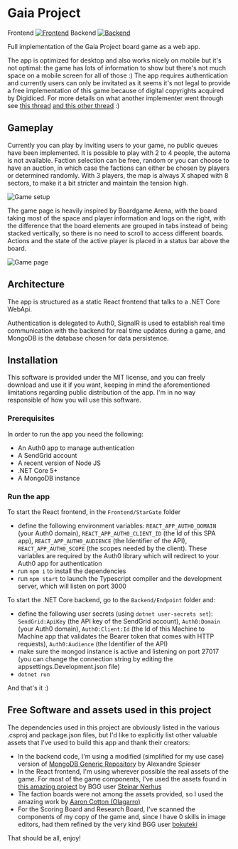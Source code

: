 # Gaia Project

Frontend [![Frontend](https://dev.azure.com/etchelon/Gaia%20Project/_apis/build/status/GitHub%20-%20Publish%20Frontend?branchName=main "Frontend pipeline")](https://dev.azure.com/etchelon/Gaia%20Project/_build/latest?definitionId=12&branchName=main)
Backend [![Backend](https://dev.azure.com/etchelon/Gaia%20Project/_apis/build/status/GitHub%20-%20Publish%20Backend?branchName=main "Backend pipeline")](https://dev.azure.com/etchelon/Gaia%20Project/_build/latest?definitionId=13&branchName=main)

Full implementation of the Gaia Project board game as a web app.

The app is optimized for desktop and also works nicely on mobile but it's not optimal: the game has lots of information to show but there's not much space on a mobile screen for all of those :)
The app requires authentication and currently users can only be invitated as it seems it's not legal to provide a free implementation of this game because of digital copyrights acquired by Digidiced. For more details on what another implementer went through see [this thread](https://forum.boardgamers.space/topic/53/site-is-now-publicly-available) [and this other thread](https://forum.boardgamers.space/topic/94/big-news-on-bgs-and-digidiced) :)

## Gameplay

Currently you can play by inviting users to your game, no public queues have been implemented.
It is possible to play with 2 to 4 people, the automa is not available.
Faction selection can be free, random or you can choose to have an auction, in which case the factions can either be chosen by players or determined randomly.
With 3 players, the map is always X shaped with 8 sectors, to make it a bit stricter and maintain the tension high.

![Game setup](https://i.imgur.com/MH4YXkq.png "Game setup")

The game page is heavily inspired by Boardgame Arena, with the board taking most of the space and player information and logs on the right, with the difference that the board elements are grouped in tabs instead of being stacked vertically, so there is no need to scroll to access different boards. Actions and the state of the active player is placed in a status bar above the board.

![Game page](https://i.imgur.com/LFe5oCN.png "Game Page")

## Architecture

The app is structured as a static React frontend that talks to a .NET Core WebApi.

Authentication is delegated to Auth0, SignalR is used to establish real time communication with the backend for real time updates during a game, and MongoDB is the database chosen for data persistence.

## Installation

This software is provided under the MIT license, and you can freely download and use it if you want, keeping in mind the aforementioned limitations regarding public distribution of the app. I'm in no way responsible of how you will use this software.

### Prerequisites

In order to run the app you need the following:

-   An Auth0 app to manage authentication
-   A SendGrid account
-   A recent version of Node JS
-   .NET Core 5+
-   A MongoDB instance

### Run the app

To start the React frontend, in the `Frontend/StarGate` folder

-   define the following environment variables: `REACT_APP_AUTH0_DOMAIN` (your Auth0 domain), `REACT_APP_AUTH0_CLIENT_ID` (the Id of this SPA app), `REACT_APP_AUTH0_AUDIENCE` (the Identifier of the API), `REACT_APP_AUTH0_SCOPE` (the scopes needed by the client). These variables are required by the Auth0 library which will redirect to your Auth0 app for authentication
-   run `npm i` to install the dependencies
-   run `npm start` to launch the Typescript compiler and the development server, which will listen on port 3000

To start the .NET Core backend, go to the `Backend/Endpoint` folder and:

-   define the following user secrets (using `dotnet user-secrets set`): `SendGrid:ApiKey` (the API key of the SendGrid account), `Auth0:Domain` (your Auth0 domain), `Auth0:Client:Id` (the Id of this Machine to Machine app that validates the Bearer token that comes with HTTP requests), `Auth0:Audience` (the Identifier of the API)
-   make sure the mongod instance is active and listening on port 27017 (you can change the connection string by editing the appsettings.Development.json file)
-   `dotnet run`

And that's it :)

## Free Software and assets used in this project

The dependencies used in this project are obviously listed in the various .csproj and package.json files, but I'd like to explicitly list other valuable assets that I've used to build this app and thank their creators:

-   In the backend code, I'm using a modified (simplified for my use case) version of [MongoDB Generic Repository](https://github.com/alexandre-spieser/mongodb-generic-repository) by Alexandre Spieser
-   In the React frontend, I'm using wherever possible the real assets of the game.
    For most of the game components, I've used the assets found in [this amazing project](https://github.com/stones314/GaiaMapGenerator/) by BGG user [Steinar Nerhus](https://boardgamegeek.com/user/Stones)
-   The faction boards were not among the assets provided, so I used the amazing work by [Aaron Cotton (Olagarro)](https://boardgamegeek.com/thread/2197795/gaia-project-graphic-overhaul-work-progress)
-   For the Scoring Board and Research Board, I've scanned the components of my copy of the game and, since I have 0 skills in image editors, had them refined by the very kind BGG user [bokuteki](https://boardgamegeek.com/user/bokuteki)

That should be all, enjoy!
